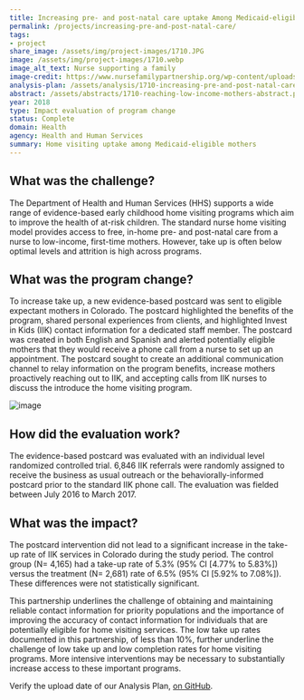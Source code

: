 ```yaml
---
title: Increasing pre- and post-natal care uptake Among Medicaid-eligible mothers
permalink: /projects/increasing-pre-and-post-natal-care/
tags:
- project  
share_image: /assets/img/project-images/1710.JPG
image: /assets/img/project-images/1710.webp  
image_alt_text: Nurse supporting a family
image-credit: https://www.nursefamilypartnership.org/wp-content/uploads/2017/01/texas-family.webp
analysis-plan: /assets/analysis/1710-increasing-pre-and-post-natal-care.pdf
abstract: /assets/abstracts/1710-reaching-low-income-mothers-abstract.pdf
year: 2018  
type: Impact evaluation of program change
status: Complete
domain: Health
agency: Health and Human Services
summary: Home visiting uptake among Medicaid-eligible mothers
---
```

## What was the challenge?
The Department of Health and Human Services (HHS) supports a wide range of evidence-based early childhood home visiting programs which aim to improve the health of at-risk children. The standard nurse home visiting model provides access to free, in-home pre- and post-natal care from a nurse to low-income, first-time mothers. However, take up is often below optimal levels and attrition is high across programs. 

## What was the program change?
To increase take up, a new evidence-based postcard was sent to eligible expectant mothers in Colorado. The postcard highlighted the benefits of the program, shared personal experiences from clients, and highlighted Invest in Kids (IIK) contact information for a dedicated staff member. The postcard was created in both English and Spanish and alerted potentially eligible mothers that they would receive a phone call from a nurse to set up an appointment. The postcard  sought to create an additional communication channel to relay information on the program benefits, increase mothers proactively reaching out to IIK, and accepting calls from IIK nurses to discuss the introduce the home visiting program.

![image]({{site.baseurl}}/assets/img/project-images/1710-image.webp)

## How did the evaluation work?
The evidence-based postcard was evaluated with an individual level randomized controlled trial. 6,846 IIK referrals were randomly assigned to receive the business as usual outreach or the behaviorally-informed postcard prior to the standard IIK phone call. The evaluation was fielded between July 2016 to March 2017.

## What was the impact?

The postcard intervention did not lead to a significant increase in the take-up rate of IIK services in Colorado during the study period. The control group (N= 4,165) had a take-up rate of 5.3% (95% CI [4.77% to 5.83%]) versus the treatment (N= 2,681) rate of 6.5% (95% CI [5.92% to 7.08%]). These differences were not statistically significant. 

This partnership underlines the challenge of obtaining and maintaining reliable contact information for priority populations and the importance of improving the accuracy of contact information for individuals that are potentially eligible for home visiting services. The low take up rates documented in this partnership, of less than 10%, further underline the challenge of low take up and low completion rates for home visiting programs. More intensive interventions may be necessary to substantially increase access to these important programs. 

Verify the upload date of our Analysis Plan, <a href="https://github.com/gsa-oes/office-of-evaluation-sciences/commits/master/assets/analysis/1710-increasing-pre-and-post-natal-care.pdf">on GitHub</a>.
